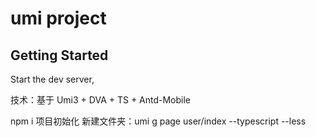 # umi project

## Getting Started

Start the dev server,

技术：基于 Umi3 + DVA + TS + Antd-Mobile

npm i 项目初始化
新建文件夹：umi g page user/index --typescript  --less
